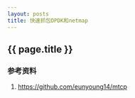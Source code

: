 ```yaml
---
layout: posts 
title: 快速抓包DPDK和netmap
---
```


## {{ page.title }}


### 参考资料

1. https://github.com/eunyoung14/mtcp




